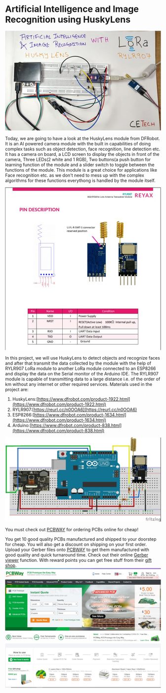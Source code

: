 # Artificial Intelligence and Image Recognition using HuskyLens

![alt text](https://github.com/akarsh98/Image-recognition-over-LoRa/blob/master/Images/3.JPG)

Today, we are going to have a look at the HuskyLens module from DFRobot. It is an AI powered camera module with the built in capabilities of doing complex tasks such as object detection, face recognition, line detection etc. It has a camera on board, a LCD screen to display the objects in front of the camera, Three LEDs(2 white and 1 RGB), Two buttons(a push button for learning function of the module and a slider switch to toggle between the functions of the module. This module is a great choice for applications like Face recognition etc. as we don't need to mess up with the complex algorithms for these functions everythong is handled by the module itself.  
 

![alt text](https://github.com/akarsh98/Image-recognition-over-LoRa/blob/master/Images/8.JPG)

In this project, we will use HuskyLens to detect objects and recognize faces and after that transmit the data collected by the module with the help of RYLR907 LoRa module to another LoRa module connected to an ESP8266 and display the data on the Serial monitor of the Arduino IDE. The RYLR907 module is capable of transmitting data to a large distance i.e. of the order of km without any internet or other required services.
Materials used in the project are:
  1) HuskyLens:[https://www.dfrobot.com/product-1922.html](https://www.dfrobot.com/product-1922.html)
  2) RYLR907:[https://reurl.cc/n0OOA6](https://reurl.cc/n0OOA6)
  3) ESP8266:[https://www.dfrobot.com/product-1634.html](https://www.dfrobot.com/product-1634.html)
  4) Arduino:[https://www.dfrobot.com/product-838.html](https://www.dfrobot.com/product-838.html)
  
![alt text](https://github.com/akarsh98/Image-recognition-over-LoRa/blob/master/Images/Lorac_bbl.jpg)

You must check out [PCBWAY](https://www.pcbway.com/) for ordering PCBs online for cheap!

You get 10 good quality PCBs manufactured and shipped to your doorstep for cheap. You will also get a discount on shipping on your first order. Upload your Gerber files onto [PCBWAY](https://www.pcbway.com/) to get them manufactured with good quality and quick turnaround time.
Check out their online [Gerber viewer](https://www.pcbway.com/project/OnlineGerberViewer.html) function. With reward points you can get free stuff from their [gift shop](https://www.pcbway.com/project/gifts.html).
![alt text](https://github.com/akarsh98/Controlling-ESP8266-with-Alexa/blob/master/images/pcbway.JPG?raw=true)
